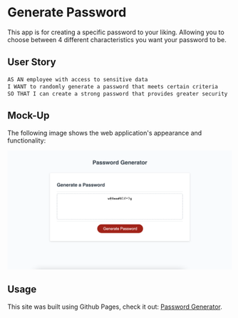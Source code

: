# Generate Password

This app is for creating a specific password to your liking. Allowing you to choose between 4 different characteristics you want your password to be.

## User Story

```
AS AN employee with access to sensitive data
I WANT to randomly generate a password that meets certain criteria
SO THAT I can create a strong password that provides greater security
```

## Mock-Up

The following image shows the web application's appearance and functionality:

![The Password Generator application displays a red button to "Generate Password".](./assets/images//Screen%20Shot%202022-09-16%20at%2010.21.11%20PM.png)

## Usage

This site was built using Github Pages, check it out: [Password Generator](https://dorntrevor7.github.io/generate-password/).
